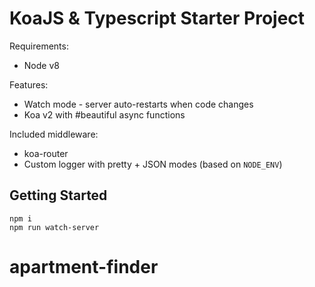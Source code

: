 # KoaJS & Typescript Starter Project

Requirements:
 * Node v8

Features:
 * Watch mode - server auto-restarts when code changes
 * Koa v2 with #beautiful async functions

Included middleware:
 * koa-router
 * Custom logger with pretty + JSON modes (based on `NODE_ENV`)

## Getting Started

```
npm i
npm run watch-server
```
# apartment-finder
